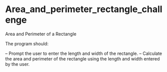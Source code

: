 # Area_and_perimeter_rectangle_challenge

Area and Perimeter of a Rectangle

The program should:

– Prompt the user to enter the length and width of the rectangle.
– Calculate the area and perimeter of the rectangle using the length and width entered by the user.
